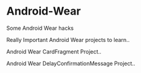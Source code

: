 # Android-Wear
Some Android Wear hacks

Really Important Android Wear projects to learn..

Android Wear CardFragment Project..

Android Wear DelayConfirmationMessage Project..
